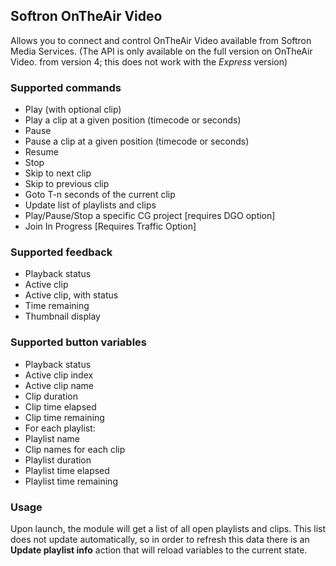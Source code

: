 ## Softron OnTheAir Video

Allows you to connect and control OnTheAir Video available from Softron Media Services.
(The API is only available on the full version on OnTheAir Video. from version 4; this does not work with the _Express_ version)

### Supported commands

- Play (with optional clip)
- Play a clip at a given position (timecode or seconds)
- Pause
- Pause a clip at a given position (timecode or seconds)
- Resume
- Stop
- Skip to next clip
- Skip to previous clip
- Goto T-n seconds of the current clip
- Update list of playlists and clips
- Play/Pause/Stop a specific CG project [requires DGO option]
- Join In Progress [Requires Traffic Option]

### Supported feedback

- Playback status
- Active clip
- Active clip, with status
- Time remaining
- Thumbnail display

### Supported button variables

- Playback status
- Active clip index
- Active clip name
- Clip duration
- Clip time elapsed
- Clip time remaining
- For each playlist:
- Playlist name
- Clip names for each clip
- Playlist duration
- Playlist time elapsed
- Playlist time remaining

### Usage

Upon launch, the module will get a list of all open playlists and clips. This list does not update automatically, so in order to refresh this data there is an **Update playlist info** action that will reload variables to the current state.
